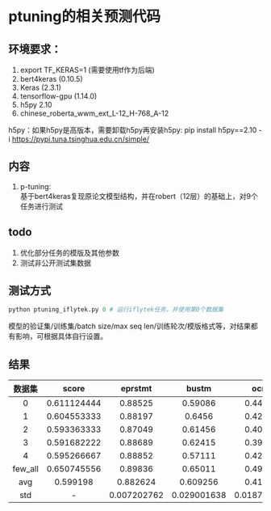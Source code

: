 # ptuning的相关预测代码

## 环境要求：
1. export TF_KERAS=1  (需要使用tf作为后端)
1. bert4keras (0.10.5)
1. Keras (2.3.1)
1. tensorflow-gpu (1.14.0)
1. h5py 2.10
1. chinese_roberta_wwm_ext_L-12_H-768_A-12

h5py：如果h5py是高版本，需要卸载h5py再安装h5py:
pip install h5py==2.10 -i https://pypi.tuna.tsinghua.edu.cn/simple/

## 内容
1. p-tuning:    
   基于bert4keras复现原论文模型结构，并在robert（12层）的基础上，对9个任务进行测试

## todo
1. 优化部分任务的模版及其他参数
1. 测试非公开测试集数据


## 测试方式
```python
python ptuning_iflytek.py 0 # 运行iflytek任务，并使用第0个数据集
```
模型的验证集/训练集/batch size/max seq len/训练轮次/模版格式等，对结果都有影响，可根据具体自行设置。

## 结果
| 数据集   | score     | eprstmt  | bustm  | ocnli   | csldcp   | tnews | wsc | ifytek| csl | chid  |
| :----:| :----:  | :----: |:----: |:----: |:----: |:----: |:----: |:----: |:----: |:----: |
|0|0.611124444| 0.88525	| 0.59086	| 0.44405	| 0.57063	| 0.55277	| 0.60656	| 0.57791	| 0.67019	| 0.6019	| 
|1|0.604553333| 0.88197	| 0.6456	| 0.42659	| 0.56166	| 0.54158	| 0.60246	| 0.57599	| 0.62121	| 0.58392	| 
|2|0.593363333| 0.87049	| 0.61456	| 0.40556	| 0.54877	| 0.53038	| 0.5666	| 0.57216	| 0.62086	| 0.61089	| 
|3|0.591682222| 0.88689	| 0.62415	| 0.39603	| 0.54933	| 0.53412	| 0.57172	| 0.56577	| 0.62121	| 0.57592	| 
|4|0.595266667| 0.88852	| 0.57111	| 0.42262	| 0.57063	| 0.55277	| 0.5584	| 0.59004	| 0.6124	| 0.59091	| 
|few_all|0.650745556| 0.89836	| 0.65011	| 0.49603	| 0.63509	| 0.55917	| 0.6752	| 0.62261	| 0.70825	| 0.61189	| 
|avg|0.599198| 0.882624	| 0.609256	| 0.41897	| 0.560204	| 0.542324	| 0.581148	| 0.576374	| 0.629174	| 0.599198	| 
|std|-| 0.007202762	| 0.029001638	| 0.018751433	| 0.010822466	| 0.010353214	| 0.02189734	| 0.008936847	| 0.023236031	| 0.013940738	